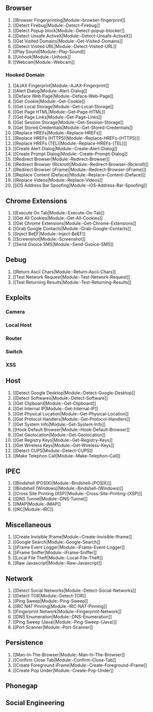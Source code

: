 ## Browser
1. [[Browser Fingerprinting|Module:-browser-fingerprint]]
1. [[Detect Firebug|Module:-Detect-Firebug]]
1. [[Detect Popup block|Module:-Detect-popup-blocker]]
1. [[Detect Unsafe ActiveX|Module:-Detect-Unsafe-ActiveX]]
1. [[Get Visited Domains|Module:-Get-Visited-Domains]]
1. [[Detect Visited URL|Module:-Detect-Visited-URL]]
1. [[Play Sound|Module:-Play-Sound]]
1. [[Unhook|Module:-Unhook]]
1. [[Webcam|Module:-Webcam]]

### Hooked Domain

1. [[AJAX Fingerprint|Module:-AJAX-Fingerprint]]
1. [[Alert Dialog|Module:-Alert-Dialog]]
1. [[Deface Web Page|Module:-Deface-Web-Page]]
1. [[Get Cookie|Module:-Get-Cookie]]
1. [[Get Local Storage|Module:-Get-Local-Storage]]
1. [[Get Page HTML|Module:-Get-Page-HTML]]
1. [[Get Page Links|Module:-Get-Page-Links]]
1. [[Get Session Storage|Module:-Get-Session-Storage]]
1. [[Get Stored Credentials|Module:-Get-Stored-Credentials]]
1. [[Replace HREFs|Module:-Replace-HREFs]]
1. [[Replace HREFs (HTTPS)|Module:-Replace-HREFs-(HTTPS)]]
1. [[Replace HREFs (TEL)|Module:-Replace-HREFs-(TEL)]]
1. [[Create Alert Dialog|Module:-Create-Alert-Dialog]]
1. [[Create Prompt Dialog|Module:-Create-Prompt-Dialog]]
1. [[Redirect Browser|Module:-Redirect-Browser]]
1. [[Redirect Browser (Rickroll)|Module:-Redirect-Browser-(Rickroll)]]
1. [[Redirect Browser (iFrame)|Module:-Redirect-Browser-(iFrame)]]
1. [[Replace Content (Deface)|Module:-Replace-Content-(Deface)]]
1. [[Replace Videos|Module:-Replace-Videos]]
1. [[iOS Address Bar Spoofing|Module:-iOS-Address-Bar-Spoofing]]

## Chrome Extensions

1. [[Execute On Tab|Module:-Execute-On-Tab]]
1. [[Get All Cookies|Module:-Get-All-Cookies]]
1. [[Get Chrome Extensions|Module:-Get-Chrome-Extensions]]
1. [[Grab Google Contacts|Module:-Grab-Google-Contacts]]
1. [[Inject BeEF|Module:-Inject-BeEF]]
1. [[Screenshot|Module:-Screenshot]]
1. [[Send Gvoice SMS|Module:-Send-Gvoice-SMS]]

## Debug

1. [[Return Ascii Chars|Module:-Return-Ascii-Chars]]
1. [[Test Network Request|Module:-Test-Network-Request]]
1. [[Test Returning Results|Module:-Test-Returning-Results]]

## Exploits

### Camera

### Local Host

### Router

### Switch

### XSS

## Host

1. [[Detect Google Desktop|Module:-Detect-Google-Desktop]]
1. [[Detect Softwares|Module:-Detect-Software]]
1. [[Get Clipboard|Module:-Get-Clipboard]]
1. [[Get Internal IP|Module:-Get-Internal-IP]]
1. [[Get Physical Location|Module:-Get-Physical-Location]]
1. [[Get Protocol Handlers|Module:-Get-Protocol-Handlers]]
1. [[Get System Info|Module:-Get-System-Info]]
1. [[Hook Default Browser|Module:-Hook-Default-Browser]]
1. [[Get Geolocation|Module:-Get-Geolocation]]
1. [[Get Registry Keys|Module:-Get-Registry-Keys]]
1. [[Get Wireless Keys|Module:-Get-Wireless-Keys]]
1. [[Detect CUPS|Module:-Detect-CUPS]]
1. [[Make Telephon Call|Module:-Make-Telephon-Call]]

## IPEC

1. [[Bindshell (POSIX)|Module:-Bindshell-(POSIX)]]
1. [[Bindshell (Windows)|Module:-Bindshell-(Windows)]]
1. [[Cross Site Printing (XSP)|Module:-Cross-Site-Printing-(XSP)]]
1. [[DNS Tunnel|Module:-DNS-Tunnel]]
1. [[IMAP|Module:-IMAP]]
1. [[IRC|Module:-IRC]]

## Miscellaneous

1. [[Create Invisible Iframe|Module:-Create-Invisible-Iframe]]
1. [[Google Search|Module:-Google-Search]]
1. [[iFrame Event Logger|Module:-iFrame-Event-Logger]]
1. [[iFrame Sniffer|Module:-iFrame-Sniffer]]
1. [[Local File Theft|Module:-Local-File-Theft]]
1. [[Raw Javascript|Module:-Raw-Javascript]]

## Network

1. [[Detect Social Networks|Module:-Detect-Social-Networks]]
1. [[Detect TOR|Module:-Detect-TOR]]
1. [[Ping Sweep|Module:-Ping-Sweep]]
1. [[IRC NAT Pinning|Module:-IRC-NAT-Pinning]]
1. [[Fingerprint Network|Module:-Fingerprint-Network]]
1. [[DNS Enumeration|Module:-DNS-Enumeration]]
1. [[Ping Sweep (Java)|Module:-Ping-Sweep-(Java)]]
1. [[Port Scanner|Module:-Port-Scanner]]

## Persistence

1. [[Man-In-The-Browser|Module:-Man-In-The-Browser]]
1. [[Confirm Close Tab|Module:-Confirm-Close-Tab]]
1. [[Create Foreground iFrame|Module:-Create-Foreground-iFrame]]
1. [[Create Pop Under|Module:-Create-Pop-Under]]

## Phonegap

## Social Engineering